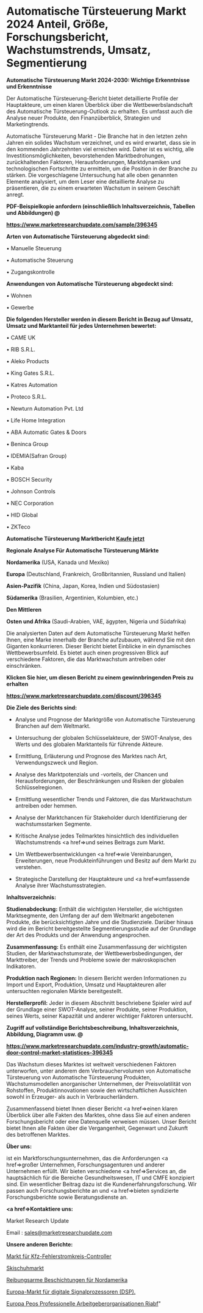 # Automatische Türsteuerung Markt 2024 Anteil, Größe, Forschungsbericht, Wachstumstrends, Umsatz, Segmentierung

<strong>Automatische Türsteuerung Markt 2024-2030: Wichtige Erkenntnisse und Erkenntnisse</strong>

Der Automatische Türsteuerung-Bericht bietet detaillierte Profile der Hauptakteure, um einen klaren Überblick über die Wettbewerbslandschaft des Automatische Türsteuerung-Outlook zu erhalten. Es umfasst auch die Analyse neuer Produkte, den Finanzüberblick, Strategien und Marketingtrends.

Automatische Türsteuerung Markt - Die Branche hat in den letzten zehn Jahren ein solides Wachstum verzeichnet, und es wird erwartet, dass sie in den kommenden Jahrzehnten viel erreichen wird. Daher ist es wichtig, alle Investitionsmöglichkeiten, bevorstehenden Marktbedrohungen, zurückhaltenden Faktoren, Herausforderungen, Marktdynamiken und technologischen Fortschritte zu ermitteln, um die Position in der Branche zu stärken. Die vorgeschlagene Untersuchung hat alle oben genannten Elemente analysiert, um dem Leser eine detaillierte Analyse zu präsentieren, die zu einem erwarteten Wachstum in seinem Geschäft anregt.



<strong><b>PDF-Beispielkopie anfordern (einschließlich Inhaltsverzeichnis, Tabellen und Abbildungen) @ </b></strong>

<strong><a href=https://www.marketresearchupdate.com/sample/396345>

<strong>https://www.marketresearchupdate.com/sample/396345</u></a></strong></strong>



<strong>Arten von Automatische Türsteuerung abgedeckt sind:</strong>

• Manuelle Steuerung

• Automatische Steuerung

• Zugangskontrolle



<strong>Anwendungen von Automatische Türsteuerung abgedeckt sind:</strong>

• Wohnen

• Gewerbe



<strong>Die folgenden Hersteller werden in diesem Bericht in Bezug auf Umsatz, Umsatz und Marktanteil für jedes Unternehmen bewertet:</strong>

• CAME UK

• RIB S.R.L.

• Aleko Products

• King Gates S.R.L.

• Katres Automation

• Proteco S.R.L.

• Newturn Automation Pvt. Ltd

• Life Home Integration

• ABA Automatic Gates & Doors

• Beninca Group

• IDEMIA(Safran Group)

• Kaba

• BOSCH Security

• Johnson Controls

• NEC Corporation

• HID Global

• ZKTeco



<strong>Automatische Türsteuerung Marktbericht <a href=https://www.marketresearchupdate.com/buynow/396345>Kaufe jetzt</a></strong>



<strong>Regionale Analyse Für Automatische Türsteuerung Märkte</strong>



<strong>Nordamerika</strong> (USA, Kanada und Mexiko)



<strong>Europa</strong> (Deutschland, Frankreich, Großbritannien, Russland und Italien)



<strong>Asien-Pazifik</strong> (China, Japan, Korea, Indien und Südostasien)



<strong>Südamerika</strong> (Brasilien, Argentinien, Kolumbien, etc.)



<strong>Den Mittleren</strong> 

<strong>Osten und Afrika</strong> (Saudi-Arabien, VAE, ägypten, Nigeria und Südafrika)

Die analysierten Daten auf dem Automatische Türsteuerung Markt helfen Ihnen, eine Marke innerhalb der Branche aufzubauen, während Sie mit den Giganten konkurrieren. Dieser Bericht bietet Einblicke in ein dynamisches Wettbewerbsumfeld. Es bietet auch einen progressiven Blick auf verschiedene Faktoren, die das Marktwachstum antreiben oder einschränken.



<strong>Klicken Sie hier, um diesen Bericht zu einem gewinnbringenden Preis zu erhalten
</strong>

<strong><a href=https://www.marketresearchupdate.com/discount/396345>https://www.marketresearchupdate.com/discount/396345</b></u></strong></a>



<strong>Die Ziele des Berichts sind:</strong>

- Analyse und Prognose der Marktgröße von Automatische Türsteuerung Branchen auf dem Weltmarkt.

- Untersuchung der globalen Schlüsselakteure, der SWOT-Analyse, des Werts und des globalen Marktanteils für führende Akteure.

- Ermittlung, Erläuterung und Prognose des Marktes nach Art, Verwendungszweck und Region.

- Analyse des Marktpotenzials und -vorteils, der Chancen und Herausforderungen, der Beschränkungen und Risiken der globalen Schlüsselregionen.

- Ermittlung wesentlicher Trends und Faktoren, die das Marktwachstum antreiben oder hemmen.

- Analyse der Marktchancen für Stakeholder durch Identifizierung der wachstumsstarken Segmente.

- Kritische Analyse jedes Teilmarktes hinsichtlich des individuellen Wachstumstrends <a href=>und</a> seines Beitrags zum Markt.

- Um Wettbewerbsentwicklungen <a href=>wie</a> Vereinbarungen, Erweiterungen, neue Produkteinführungen und Besitz auf dem Markt zu verstehen.

- Strategische Darstellung der Hauptakteure und <a href=>umfas</a>sende Analyse ihrer Wachstumsstrategien.



<strong>Inhaltsverzeichnis:</strong>



<strong>Studienabdeckung:</strong> Enthält die wichtigsten Hersteller, die wichtigsten Marktsegmente, den Umfang der auf dem Weltmarkt angebotenen Produkte, die berücksichtigten Jahre und die Studienziele. Darüber hinaus wird die im Bericht bereitgestellte Segmentierungsstudie auf der Grundlage der Art des Produkts und der Anwendung angesprochen.



<strong>Zusammenfassung:</strong> Es enthält eine Zusammenfassung der wichtigsten Studien, der Marktwachstumsrate, der Wettbewerbsbedingungen, der Markttreiber, der Trends und Probleme sowie der makroskopischen Indikatoren.



<strong>Produktion nach Regionen:</strong> In diesem Bericht werden Informationen zu Import und Export, Produktion, Umsatz und Hauptakteuren aller untersuchten regionalen Märkte bereitgestellt.



<strong>Herstellerprofil:</strong> Jeder in diesem Abschnitt beschriebene Spieler wird auf der Grundlage einer SWOT-Analyse, seiner Produkte, seiner Produktion, seines Werts, seiner Kapazität und anderer wichtiger Faktoren untersucht.



<strong><b>Zugriff auf vollständige Berichtsbeschreibung, Inhaltsverzeichnis, Abbildung, Diagramm usw. @ </b></strong>

<strong><a href=https://www.marketresearchupdate.com/industry-growth/automatic-door-control-market-statistices-396345>https://www.marketresearchupdate.com/industry-growth/automatic-door-control-market-statistices-396345</a></strong>

Das Wachstum dieses Marktes ist weltweit verschiedenen Faktoren unterworfen, unter anderem dem Verbrauchervolumen von Automatische Türsteuerung von Automatische Türsteuerung Produkten, Wachstumsmodellen anorganischer Unternehmen, der Preisvolatilität von Rohstoffen, Produktinnovationen sowie den wirtschaftlichen Aussichten sowohl in Erzeuger- als auch in Verbraucherländern.

Zusammenfassend bietet Ihnen dieser Bericht <a href=>einen</a> klaren Überblick über alle Fakten des Marktes, ohne dass Sie auf einen anderen Forschungsbericht oder eine Datenquelle verweisen müssen. Unser Bericht bietet Ihnen alle Fakten über die Vergangenheit, Gegenwart und Zukunft des betroffenen Marktes.



<strong>Über uns:</strong>

 ist ein Marktforschungsunternehmen, das die Anforderungen <a href=>großer</a> Unternehmen, Forschungsagenturen und anderer Unternehmen erfüllt. Wir bieten verschiedene <a href=>Services</a> an, die hauptsächlich für die Bereiche Gesundheitswesen, IT und CMFE konzipiert sind. Ein wesentlicher Beitrag dazu ist die Kundenerfahrungsforschung. Wir passen auch Forschungsberichte an und <a href=>bieten</a> syndizierte Forschungsberichte sowie Beratungsdienste an.



<strong><a href=>Kontaktiere uns:</a></strong>

Market Research Update

Email : sales@marketresearchupdate.com



<strong>Unsere anderen Berichte:</strong>

<a href=https://www.linkedin.com/pulse/automotive-fault-circuit-controller-market-pointing>Markt für Kfz-Fehlerstromkreis-Controller</a>

<a href=https://www.linkedin.com/pulse/ski-boots-market-research-report-reveals-explosive>Skischuhmarkt</a>

<a href=https://www.linkedin.com/pulse/north-america-low-friction-coatings>Reibungsarme Beschichtungen für Nordamerika</a>

<a href=https://www.linkedin.com/pulse/europe-digital-signal-processor-dsp-market-2023-2030-explained>Europa-Markt für digitale Signalprozessoren (DSP).</a>

<a href=https://www.linkedin.com/pulse/europe-peos-professional-employer-organizations-riabf/>Europa Peos Professionelle Arbeitgeberorganisationen Riabf</a>"
